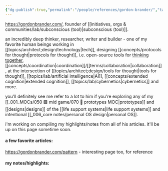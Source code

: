 ```yaml
---
{"dg-publish":true,"permalink":"/people/references/gordon-brander/","tags":["person","research","knowledgemanagement","distributedsystems","cybernetics","top3","systemsscience","🌱"],"created":"2024-03-19T16:25:06.818-03:00","updated":"2024-08-01T10:34:25.848-03:00"}
---
```


https://gordonbrander.com/, founder of [[initiatives, orgs & communities/lab/subconscious (tool)\|subconscious (tool)]].

an incredibly deep thinker, researcher, writer and builder - one of my favorite human beings working in [[topics/architect;design/technology\|tech]], designing [[concepts/protocols for thought\|protocols for thought]], i.e. open-source tools for [thinking together](https://subconscious.substack.com/p/thinking-together), [[concepts/coordination\|coordination]]/[[terms/collaboration\|collaboration]], at the intersection of [[topics/architect;design/tools for thought\|tools for thought]], [[topics/lab/artificial intelligence\|AI]], [[concepts/extended cognition\|extended cognition]], [[topics/lab/cybernetics\|cybernetics]] and more.

you'll definitely see me refer to a lot to him if you're exploring any of my [[_001_MOCs/050 🟩 mid game/070 🔩 prototypes MOC\|prototypes]] and [[designs\|designs]] of the [[life support systems\|life support systems]] and intentional [[_006_core notes/personal OS design\|personal OS]].

i'm working on compiling my highlights/notes from all of his articles. it'll be up on this page sometime soon.

#### a few favorite articles:


https://gordonbrander.com/pattern - interesting page too, for reference

#### my notes/highlights:

